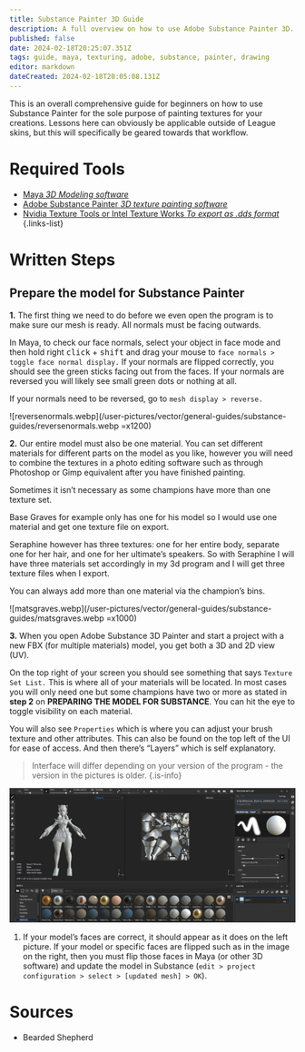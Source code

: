 ```yaml
---
title: Substance Painter 3D Guide
description: A full overview on how to use Adobe Substance Painter 3D.
published: false
date: 2024-02-18T20:25:07.351Z
tags: guide, maya, texturing, adobe, substance, painter, drawing
editor: markdown
dateCreated: 2024-02-18T20:05:08.131Z
---
```


This is an overall comprehensive guide for beginners on how to use Substance Painter for the sole purpose of painting textures for your creations. Lessons here can obviously be applicable outside of League skins, but this will specifically be geared towards that workflow.

# Required Tools

- [Maya *3D Modeling software*](/core-guides/tools/maya)
- [Adobe Substance Painter *3D texture painting software*](core-guides/tools/adobe/substance-painter)
- [Nvidia Texture Tools or Intel Texture Works *To export as .dds format*](/core-guides/tools/adobe/photoshop#intel-texture-works)
{.links-list}

# Written Steps

## Prepare the model for Substance Painter

**1.** 
The first thing we need to do before we even open the program is to make sure our mesh is ready. All normals must be facing outwards.

In Maya, to check our face normals, select your object in face mode and then hold right <kbd>click</kbd> + <kbd>shift</kbd> and drag your mouse to `face normals > toggle face normal display.` If your normals are flipped correctly, you should see the green sticks facing out from the faces. If your normals are reversed you will likely see small green dots or nothing at all.

If your normals need to be reversed, go to `mesh display > reverse.`

![reversenormals.webp](/user-pictures/vector/general-guides/substance-guides/reversenormals.webp =x1200)

**2.**
Our entire model must also be one material. You can set different materials for different parts on the model as you like, however you will need to combine the textures in a photo editing software such as through Photoshop or Gimp equivalent after you have finished painting.

Sometimes it isn’t necessary as some champions have more than one texture set.

Base Graves for example only has one for his model so I would use one material and get one texture file on export.

Seraphine however has three textures: one for her entire body, separate one for her hair, and one for her ultimate’s speakers. So with Seraphine I will have three materials set accordingly in my 3d program and I will get three texture files when I export.

You can always add more than one material via the champion’s bins.

![matsgraves.webp](/user-pictures/vector/general-guides/substance-guides/matsgraves.webp =x1000)

**3.**
When you open Adobe Substance 3D Painter and start a project with a new FBX (for multiple materials) model, you get both a 3D and 2D view (UV). 

On the top right of your screen you should see something that says `Texture Set List.` This is where all of your materials will be located. In most cases you will only need one but some champions have two or more as stated in **step 2** on **PREPARING THE MODEL FOR SUBSTANCE**. You can hit the eye to toggle visibility on each material.

You will also see `Properties` which is where you can adjust your brush texture and other attributes. This can also be found on the top left of the UI for ease of access. And then there’s “Layers” which is self explanatory.

> Interface will differ depending on your version of the program - the version in the pictures is older.
{.is-info}

![modelp1.webp](/user-pictures/vector/general-guides/substance-guides/modelp1.webp)

1. If your model’s faces are correct, it should appear as it does on the left picture. If your model or specific faces are flipped such as in the image on the right, then you must flip those faces in Maya (or other 3D software) and update the model in Substance (`edit > project configuration > select > [updated mesh] > OK`).


# Sources

- Bearded Shepherd
